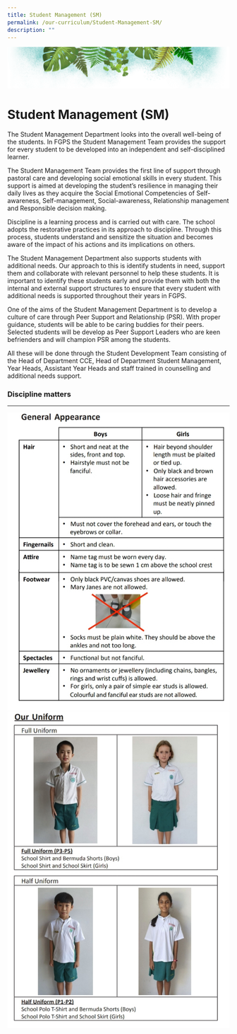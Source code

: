 ```yaml
---
title: Student Management (SM)
permalink: /our-curriculum/Student-Management-SM/
description: ""
---
```

![](/images/Banner.png)

# **Student Management (SM)**

The Student Management Department looks into the overall well-being of the students. In FGPS the Student Management Team provides the support for every student to be developed into an independent and self-disciplined learner.

The Student Management Team provides the first line of support through pastoral care and developing social emotional skills in every student. This support is aimed at developing the student’s resilience in managing their daily lives as they acquire the Social Emotional Competencies of Self-awareness, Self-management, Social-awareness, Relationship management and Responsible decision making.

Discipline is a learning process and is carried out with care. The school adopts the restorative practices in its approach to discipline. Through this process, students understand and sensitize the situation and becomes aware of the impact of his actions and its implications on others.

The Student Management Department also supports students with additional needs. Our approach to this is identify students in need, support them and collaborate with relevant personnel to help these students. It is important to identify these students early and provide them with both the internal and external support structures to ensure that every student with additional needs is supported throughout their years in FGPS.

One of the aims of the Student Management Department is to develop a culture of care through Peer Support and Relationship (PSR). With proper guidance, students will be able to be caring buddies for their peers. Selected students will be develop as Peer Support Leaders who are keen befrienders and will champion PSR among the students.

All these will be done through the Student Development Team consisting of the Head of Department CCE, Head of Department Student Management, Year Heads, Assistant Year Heads and staff trained in counselling and additional needs support.


### Discipline matters
------------------

![](/images/SM1.jpeg)
![](/images/SM2.jpeg)